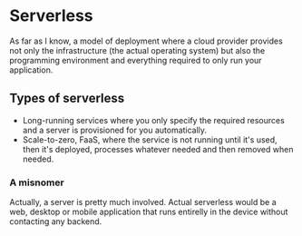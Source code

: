 # Serverless
As far as I know, a model of deployment where a cloud provider provides not only the infrastructure (the actual operating system) but also the programming environment and everything required to only run your application. 

## Types of serverless
* Long-running services where you only specify the required resources and a server is provisioned for you automatically.
* Scale-to-zero, FaaS, where the service is not running until it's used, then it's deployed, processes whatever needed and then removed when needed.

### A misnomer
Actually, a server is pretty much involved. Actual serverless would be a web, desktop or mobile application that runs entirelly in the device without contacting any backend.
